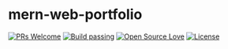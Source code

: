 # mern-web-portfolio
[![PRs Welcome](https://img.shields.io/badge/PRs-welcome-brightgreen.svg?style=flat-square)](https://www.google.com/)&nbsp;[![Build passing](https://img.shields.io/badge/Build-Passing-brightgreen.svg?style=flat-square)](https://www.google.com/)&nbsp;[![Open Source Love](https://badges.frapsoft.com/os/v1/open-source.svg?v=102)](https://www.google.com/)&nbsp;[![License](https://img.shields.io/badge/license-MIT-brightgreen)](https://www.google.com/)&nbsp;
